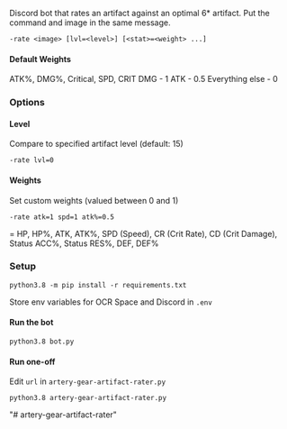 Discord bot that rates an artifact against an optimal 6* artifact. Put the command and image in the same message.

```
-rate <image> [lvl=<level>] [<stat>=<weight> ...]
```

#### Default Weights

ATK%, DMG%, Critical, SPD, CRIT DMG - 1
ATK - 0.5
Everything else - 0

### Options
#### Level
Compare to specified artifact level (default: 15)
```
-rate lvl=0
```

#### Weights
Set custom weights (valued between 0 and 1)
```
-rate atk=1 spd=1 atk%=0.5
```
<stat> = HP, HP%, ATK, ATK%, SPD (Speed), CR (Crit Rate), CD (Crit Damage), Status ACC%, Status RES%, DEF, DEF%

### Setup
```
python3.8 -m pip install -r requirements.txt
```
Store env variables for OCR Space and Discord in `.env`

#### Run the bot
```
python3.8 bot.py
```

#### Run one-off
Edit `url` in `artery-gear-artifact-rater.py`
```
python3.8 artery-gear-artifact-rater.py
```
"# artery-gear-artifact-rater" 
